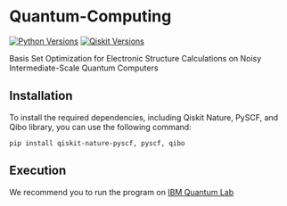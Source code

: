 # Quantum-Computing

[![Python Versions](https://img.shields.io/badge/python-3.10.8-blue.svg)](https://www.python.org/downloads/release/python-3108/)
[![Qiskit Versions](https://img.shields.io/badge/qiskit-1.0.2-blue.svg)](https://docs.quantum.ibm.com/api/qiskit/release-notes/1.0)

Basis Set Optimization for Electronic Structure Calculations on Noisy Intermediate-Scale Quantum Computers

## Installation
To install the required dependencies, including Qiskit Nature, PySCF, and Qibo library, you can use the following command:
```
pip install qiskit-nature-pyscf, pyscf, qibo
```

## Execution

We recommend you to run the program on [IBM Quantum Lab](https://lab.quantum.ibm.com/)  

